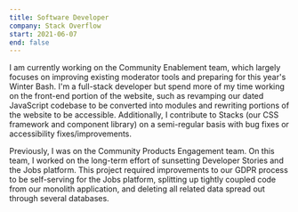 ```yaml
---
title: Software Developer
company: Stack Overflow
start: 2021-06-07
end: false
---
```


I am currently working on the Community Enablement team, which largely focuses on improving existing moderator tools and preparing for this year's Winter Bash. I'm a full-stack developer but spend more of my time working on the front-end portion of the website, such as revamping our dated JavaScript codebase to be converted into modules and rewriting portions of the website to be accessible. Additionally, I contribute to Stacks (our CSS framework and component library) on a semi-regular basis with bug fixes or accessibility fixes/improvements.

Previously, I was on the Community Products Engagement team. On this team, I worked on the long-term effort of sunsetting Developer Stories and the Jobs platform. This project required improvements to our GDPR process to be self-serving for the Jobs platform, splitting up tightly coupled code from our monolith application, and deleting all related data spread out through several databases.